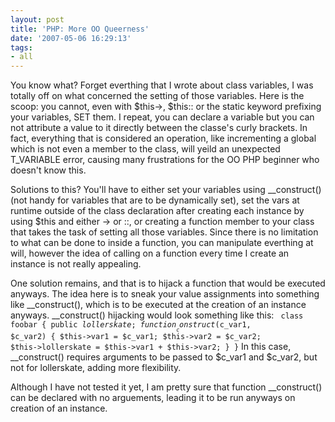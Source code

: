```yaml
---
layout: post
title: 'PHP: More OO Queerness'
date: '2007-05-06 16:29:13'
tags:
- all
---
```


You know what? Forget everthing that I wrote about class variables, I was totally off on what concerned the setting of those variables. Here is the scoop: you cannot, even with $this-&gt;, $this:: or the static keyword prefixing your variables, SET them. I repeat, you can declare a variable but you can not attribute a value to it directly between the classe's curly brackets. In fact, everything that is considered an operation, like incrementing a global which is not even a member to the class, will yeild an unexpected T_VARIABLE error, causing many frustrations for the OO PHP beginner who doesn't know this.

Solutions to this? You'll have to either set your variables using __construct() (not handy for variables that are to be dynamically set), set the vars at runtime outside of the class declaration after creating each instance by using $this and either -&gt; or ::, or creating a function member to your class that takes the task of setting all those variables. Since there is no limitation to what can be done to inside a function, you can manipulate everthing at will, however the idea of calling on a function every time I create an instance is not really appealing.

One solution remains, and that is to hijack a function that would be executed anyways. The idea here is to sneak your value assignments into something like __construct(), which is to be executed at the creation of an instance anyways. __construct() hijacking would look something like this:
<code> class foobar
{
public $lollerskate;  function __construct($c_var1, $c_var2)
{
$this-&gt;var1 = $c_var1;
$this-&gt;var2 = $c_var2;
$this-&gt;lollerskate = $this-&gt;var1 + $this-&gt;var2;
}
}</code>
In this case, __construct() requires arguments to be passed to $c_var1 and $c_var2, but not for lollerskate, adding more flexibility.

Although I have not tested it yet, I am pretty sure that function __construct() can be declared with no arguements, leading it to be run anyways on creation of an instance.
